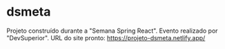 # dsmeta
Projeto construído durante a "Semana Spring React". Evento realizado por "DevSuperior".
URL do site pronto: https://projeto-dsmeta.netlify.app/
